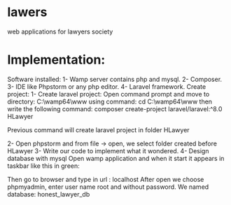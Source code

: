 # lawers
web applications for lawyers society

# Implementation:
Software installed:
1-	Wamp server contains php and mysql.
2-	Composer.
3-	IDE like Phpstorm or any php editor.
4-	Laravel framework.
Create project:
1-	Create laravel project:
Open command prompt and move to directory: C:\wamp64\www using command:
cd C:\wamp64\www
then write the following command:
composer create-project laravel/laravel:^8.0 HLawyer

Previous command will create laravel project in folder HLawyer

2-	Open phpstorm and from file -> open, we select folder created before HLawyer
3-	Write our code to implement what it wondered.
4-	Design database with mysql
Open wamp application and when it start it appears in taskbar like this in green:
 
Then go to browser and type in url : localhost
After open we choose phpmyadmin, enter user name root and without password.
We named database: honest_lawyer_db
